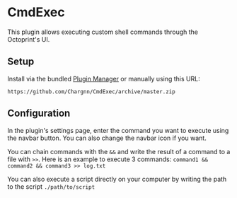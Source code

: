 # CmdExec

This plugin allows executing custom shell commands through the Octoprint's UI.

## Setup

Install via the bundled [Plugin Manager](https://docs.octoprint.org/en/master/bundledplugins/pluginmanager.html)
or manually using this URL:

    https://github.com/Chargnn/CmdExec/archive/master.zip

## Configuration

In the plugin's settings page, enter the command you want to execute using the navbar button. You can also change the navbar icon if you want.

You can chain commands with the ```&&``` and write the result of a command to a file with ```>>```.
Here is an example to execute 3 commands: ```command1 && command2 && command3 >> log.txt```

You can also execute a script directly on your computer by writing the path to the script ```./path/to/script```
